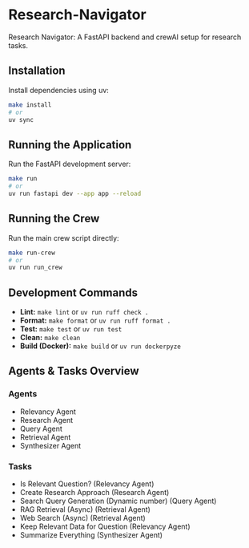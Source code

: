# Research-Navigator

Research Navigator: A FastAPI backend and crewAI setup for research tasks.

## Installation

Install dependencies using uv:

```bash
make install
# or
uv sync
```

## Running the Application

Run the FastAPI development server:

```bash
make run
# or
uv run fastapi dev --app app --reload
```

## Running the Crew

Run the main crew script directly:

```bash
make run-crew
# or
uv run run_crew
```

## Development Commands

- **Lint:** `make lint` or `uv run ruff check .`
- **Format:** `make format` or `uv run ruff format .`
- **Test:** `make test` or `uv run test`
- **Clean:** `make clean`
- **Build (Docker):** `make build` or `uv run dockerpyze`

## Agents & Tasks Overview

### Agents

- Relevancy Agent
- Research Agent
- Query Agent
- Retrieval Agent
- Synthesizer Agent

### Tasks

- Is Relevant Question? (Relevancy Agent)
- Create Research Approach (Research Agent)
- Search Query Generation (Dynamic number) (Query Agent)
- RAG Retrieval (Async) (Retrieval Agent)
- Web Search (Async) (Retrieval Agent)
- Keep Relevant Data for Question (Relevancy Agent)
- Summarize Everything (Synthesizer Agent)
